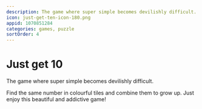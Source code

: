 ```yaml
---
description: The game where super simple becomes devilishly difficult.
icon: just-get-ten-icon-180.png
appid: 1070851284
categories: games, puzzle
sortOrder: 4
---
```

# Just get 10

The game where super simple becomes devilishly difficult.

Find the same number in colourful tiles and combine them to grow up.
Just enjoy this beautiful and addictive game!
